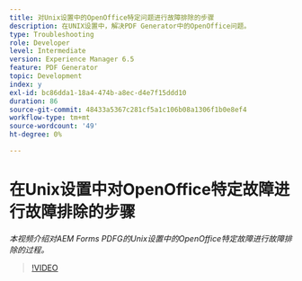 ```yaml
---
title: 对Unix设置中的OpenOffice特定问题进行故障排除的步骤
description: 在UNIX设置中，解决PDF Generator中的OpenOffice问题。
type: Troubleshooting
role: Developer
level: Intermediate
version: Experience Manager 6.5
feature: PDF Generator
topic: Development
index: y
exl-id: bc86dda1-18a4-474b-a8ec-d4e7f15ddd10
duration: 86
source-git-commit: 48433a5367c281cf5a1c106b08a1306f1b0e8ef4
workflow-type: tm+mt
source-wordcount: '49'
ht-degree: 0%

---
```


# 在Unix设置中对OpenOffice特定故障进行故障排除的步骤

*本视频介绍对AEM Forms PDFG的Unix设置中的OpenOffice特定故障进行故障排除的过程。*

>[!VIDEO](https://video.tv.adobe.com/v/335551?quality=12&learn=on)
